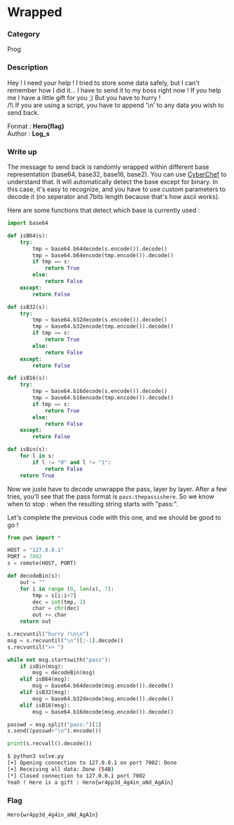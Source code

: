 # Wrapped

### Category

Prog

### Description

Hey ! I need your help ! I tried to store some data safely, but I can't remember how I did it... I have to send it to my boss right now ! If you help me I have a little gift for you ;) But you have to hurry !
<br>/!\ If you are using a script, you have to append '\n' to any data you wish to send back.


Format : **Hero{flag}**<br>
Author : **Log_s**

### Write up

The message to send back is randomly wrapped within different base representation (base64, base32, base16, base2).
You can use [CyberChef](https://gchq.github.io/CyberChef) to understand that. It will automatically detect the base
except for binary. In this case, it's easy to recognize, and you have to use custom parameters to decode it (no seperator
and 7bits length because that's how ascii works).

Here are some functions that detect which base is currently used :
```python
import base64

def isB64(s):
    try:
        tmp = base64.b64decode(s.encode()).decode()
        tmp = base64.b64encode(tmp.encode()).decode()
        if tmp == s:
            return True
        else:
            return False
    except:
        return False

def isB32(s):
    try:
        tmp = base64.b32decode(s.encode()).decode()
        tmp = base64.b32encode(tmp.encode()).decode()
        if tmp == s:
            return True
        else:
            return False
    except:
        return False

def isB16(s):
    try:
        tmp = base64.b16decode(s.encode()).decode()
        tmp = base64.b16encode(tmp.encode()).decode()
        if tmp == s:
            return True
        else:
            return False
    except:
        return False

def isBin(s):
    for l in s:
        if l != "0" and l != "1":
            return False
    return True
```

Now we juste have to decode unwrappe the pass, layer by layer. After a few tries, you'll see that the pass format is
`pass:thepassishere`. So we know when to stop : when the resulting string starts with "pass:".

Let's complete the previous code with this one, and we should be good to go !

```python
from pwn import *

HOST = "127.0.0.1"
PORT = 7002
s = remote(HOST, PORT)

def decodeBin(s):
    out = ""
    for i in range (0, len(s), 7):
        tmp = s[i:i+7]
        dec = int(tmp, 2)
        char = chr(dec)
        out += char
    return out

s.recvuntil("hurry !\n\n")
msg = s.recvuntil("\n")[:-1].decode()
s.recvuntil(">> ")

while not msg.startswith("pass"):
    if isBin(msg):
        msg = decodeBin(msg)
    elif isB64(msg):
        msg = base64.b64decode(msg.encode()).decode()
    elif isB32(msg):
        msg = base64.b32decode(msg.encode()).decode()
    elif isB16(msg):
        msg = base64.b16decode(msg.encode()).decode()

passwd = msg.split("pass:")[1]
s.send((passwd+"\n").encode())

print(s.recvall().decode())
```

```bash
$ python3 solve.py 
[+] Opening connection to 127.0.0.1 on port 7002: Done
[+] Receiving all data: Done (54B)
[*] Closed connection to 127.0.0.1 port 7002
Yeah ! Here is a gift : Hero{wr4pp3d_4g4in_aNd_AgA1n}
```


### Flag

```Hero{wr4pp3d_4g4in_aNd_AgA1n}```